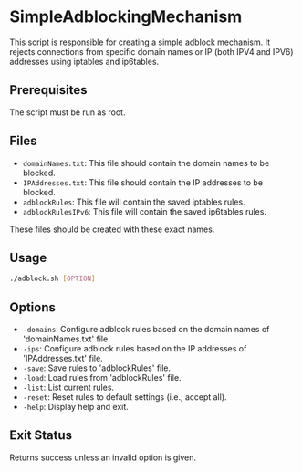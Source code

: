 # SimpleAdblockingMechanism
This script is responsible for creating a simple adblock mechanism. It rejects connections from specific domain names or IP (both IPV4 and IPV6) addresses using iptables and ip6tables.

## Prerequisites

The script must be run as root.

## Files

- `domainNames.txt`: This file should contain the domain names to be blocked.
- `IPAddresses.txt`: This file should contain the IP addresses to be blocked.
- `adblockRules`: This file will contain the saved iptables rules.
- `adblockRulesIPv6`: This file will contain the saved ip6tables rules.

These files should be created with these exact names.

## Usage

```bash
./adblock.sh [OPTION]
```

## Options

- `-domains`: Configure adblock rules based on the domain names of 'domainNames.txt' file.
- `-ips`: Configure adblock rules based on the IP addresses of 'IPAddresses.txt' file.
- `-save`: Save rules to 'adblockRules' file.
- `-load`: Load rules from 'adblockRules' file.
- `-list`: List current rules.
- `-reset`: Reset rules to default settings (i.e., accept all).
- `-help`: Display help and exit.

## Exit Status

Returns success unless an invalid option is given.

